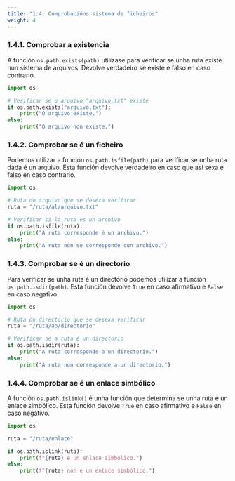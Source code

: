 ```yaml
---
title: "1.4. Comprobacións sistema de ficheiros"
weight: 4
---
```


### 1.4.1. Comprobar a existencia

A función  `os.path.exists(path)` utilízase para verificar se unha ruta existe nun sistema de arquivos. Devolve verdadeiro se existe e falso en caso contrario.

```python
import os

# Verificar se o arquivo "arquivo.txt" existe
if os.path.exists("arquivo.txt"):
    print("O arquivo existe.")
else:
    print("O arquivo non existe.")
```

### 1.4.2. Comprobar se é un ficheiro

Podemos utilizar a función `os.path.isfile(path)` para verificar se unha ruta dada é un arquivo. Esta función devolve verdadeiro en caso que así sexa e falso en caso contrario.

```python
import os

# Ruta do arquivo que se desexa verificar
ruta = "/ruta/al/arquivo.txt"

# Verificar si la ruta es un archivo
if os.path.isfile(ruta):
    print("A ruta corresponde é un archivo.")
else:
    print("A ruta non se corresponde cun archivo.")
```

### 1.4.3. Comprobar se é un directorio

Para verificar se unha ruta é un directorio podemos utilizar a función `os.path.isdir(path)`. Esta función devolve `True` en caso afirmativo e `False` en caso negativo.

```python
import os

# Ruta do directorio que se desexa verificar
ruta = "/ruta/ao/directorio"

# Verificar se a ruta é un directorio
if os.path.isdir(ruta):
    print("A ruta corresponde a un directorio.")
else:
    print("A ruta non corresponde a un directorio.")
```

### 1.4.4. Comprobar se é un enlace simbólico

A función `os.path.islink()` é unha función que determina se unha ruta é un enlace simbólico. Esta función devolve `True` en caso afirmativo e `False` en caso negativo.


```python
import os

ruta = "/ruta/enlace"

if os.path.islink(ruta):
    print(f"{ruta} e un enlace simbólico.")
else:
    print(f"{ruta} non e un enlace simbólico.")
```

